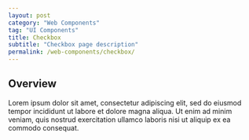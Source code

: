 ```yaml
---
layout: post
category: "Web Components"
tag: "UI Components"
title: Checkbox
subtitle: "Checkbox page description"
permalink: /web-components/checkbox/
---
```


## Overview

Lorem ipsum dolor sit amet, consectetur adipiscing elit, sed do eiusmod tempor incididunt ut labore et dolore magna aliqua. Ut enim ad minim veniam, quis nostrud exercitation ullamco laboris nisi ut aliquip ex ea commodo consequat.
